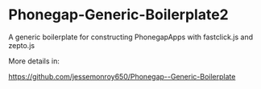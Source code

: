 # Phonegap-Generic-Boilerplate2
A generic boilerplate for constructing PhonegapApps with fastclick.js and zepto.js

More details in:

https://github.com/jessemonroy650/Phonegap--Generic-Boilerplate
